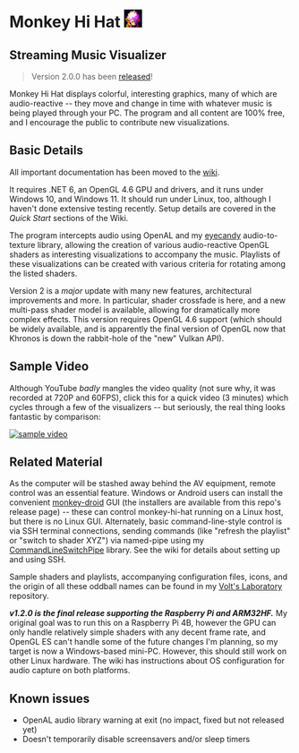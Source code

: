 # Monkey Hi Hat <img src="https://github.com/MV10/volts-laboratory/blob/master/misc/mhh-icon.png" height="32px"/>

## **Streaming Music Visualizer**

> Version 2.0.0 has been [released](https://github.com/MV10/monkey-hi-hat/releases)!

Monkey Hi Hat displays colorful, interesting graphics, many of which are audio-reactive -- they move and change in time with whatever music is being played through your PC. The program and all content are 100% free, and I encourage the public to contribute new visualizations.

## Basic Details

All important documentation has been moved to the [wiki](https://github.com/MV10/monkey-hi-hat/wiki).

It requires .NET 6, an OpenGL 4.6 GPU and drivers, and it runs under Windows 10, and Windows 11. It should run under Linux, too, although I haven't done extensive testing recently. Setup details are covered in the _Quick Start_ sections of the Wiki.

The program intercepts audio using OpenAL and my [eyecandy](https://github.com/MV10/eyecandy) audio-to-texture library, allowing the creation of various audio-reactive OpenGL shaders as interesting visualizations to accompany the music. Playlists of these visualizations can be created with various criteria for rotating among the listed shaders.

Version 2 is a _major_ update with many new features, architectural improvements and more. In particular, shader crossfade is here, and a new multi-pass shader model is available, allowing for dramatically more complex effects. This version requires OpenGL 4.6 support (which should be widely available, and is apparently the final version of OpenGL now that Khronos is down the rabbit-hole of the "new" Vulkan API).

## Sample Video

Although YouTube _badly_ mangles the video quality (not sure why, it was recorded at 720P and 60FPS), click this for a quick video (3 minutes) which cycles through a few of the visualizers -- but seriously, the real thing looks fantastic by comparison:

[![sample video](http://img.youtube.com/vi/YTmhQm-1bwU/0.jpg)](https://youtu.be/YTmhQm-1bwU)

## Related Material

As the computer will be stashed away behind the AV equipment, remote control was an essential feature. Windows or Android users can install the convenient [monkey-droid](https://github.com/MV10/monkey-droid) GUI (the installers are available from this repo's release page) -- these can control monkey-hi-hat running on a Linux host, but there is no Linux GUI. Alternately, basic command-line-style control is via SSH terminal connections, sending commands (like "refresh the playlist" or "switch to shader XYZ") via named-pipe using my [CommandLineSwitchPipe](https://github.com/MV10/CommandLineSwitchPipe) library. See the wiki for details about setting up and using SSH.

Sample shaders and playlists, accompanying configuration files, icons, and the origin of all these oddball names can be found in my [Volt's Laboratory](https://github.com/MV10/volts-laboratory) repository.

_**v1.2.0 is the final release supporting the Raspberry Pi and ARM32HF.**_ My original goal was to run this on a Raspberry Pi 4B, however the GPU can only handle relatively simple shaders with any decent frame rate, and OpenGL ES can't handle some of the future changes I'm planning, so my target is now a Windows-based mini-PC. However, this should still work on other Linux hardware. The wiki has instructions about OS configuration for audio capture on both platforms.

## Known issues
* OpenAL audio library warning at exit (no impact, fixed but not released yet)
* Doesn't temporarily disable screensavers and/or sleep timers

